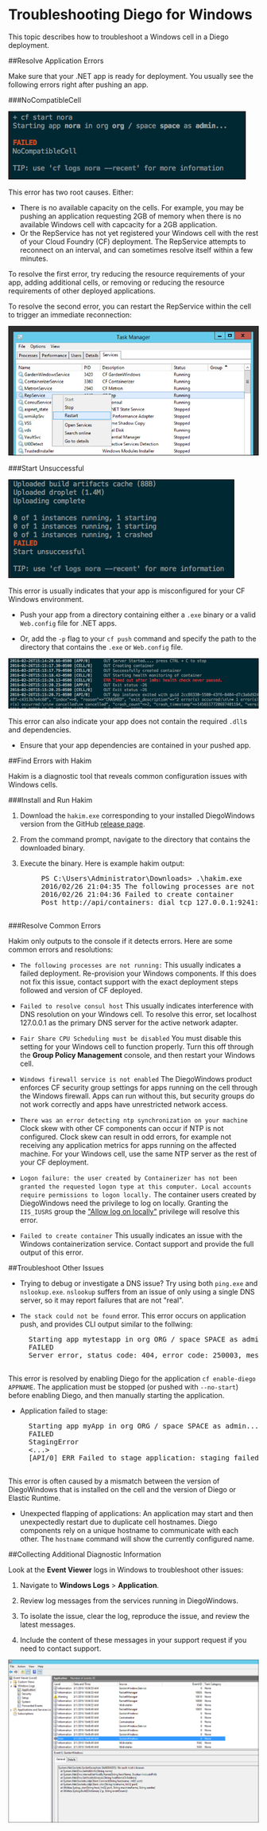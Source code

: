 # Troubleshooting Diego for Windows

This topic describes how to troubleshoot a Windows cell in a Diego deployment.

##<a id='application-errors'></a>Resolve Application Errors

Make sure that your .NET app is ready for deployment. You usually see the following errors right after pushing an app. 

###<a id='no-compatible-cell'></a>NoCompatibleCell

![diegoWindows-no-compatible-cell](images/no-compatible-cell.png)

This error has two root causes. Either:
- There is no available capacity on the cells. For example, you may be pushing an application requesting 2GB of memory when there is no available Windows cell with capcacity for a 2GB application.
- Or the RepService has not yet registered your Windows cell with the rest of your Cloud Foundry (CF) deployment. The RepService attempts to reconnect on an interval, and can sometimes resolve itself within a few minutes.
 
To resolve the first error, try reducing the resource requirements of your app, adding additional cells, or removing or reducing the resource requirements of other deployed applications.

To resolve the second error, you can restart the RepService within the cell to trigger an immediate reconnection:

![diegoWindows-no-compatible-cell](images/restart-rep.png)

###<a id='unsucessful-start'></a>Start Unsuccessful

![diegoWindows-no-compatible-cell](images/start-unsucessful.png
)

This error is usually indicates that your app is misconfigured for your CF Windows environment. 

* Push your app from a directory containing either a `.exe` binary or a valid `Web.config` file for .NET apps. 

* Or, add the `-p` flag to your `cf push` command and specify the path to the directory that contains the `.exe` or `Web.config` file.


![diegoWindows-no-compatible-cell](images/missing-dlls.png
)

This error can also indicate your app does not contain the required `.dll`s and dependencies. 

* Ensure that your app dependencies are contained in your pushed app.

##<a id='find-errors-hakim'></a>Find Errors with Hakim

Hakim is a diagnostic tool that reveals common configuration issues with Windows cells.

###<a id='install-hakim'></a>Install and Run Hakim

1. Download the `hakim.exe` corresponding to your installed DiegoWindows version from the GitHub [release page](https://github.com/cloudfoundry/diego-windows-release/releases).

2. From the command prompt, navigate to the directory that contains the downloaded binary.

3. Execute the binary. Here is example hakim output:

	<pre class='terminal'>
		PS C:\Users\Administrator\Downloads> .\hakim.exe
		2016/02/26 21:04:35 The following processes are not running: garden-windows.exe
		2016/02/26 21:04:36 Failed to create container
		Post http://api/containers: dial tcp 127.0.0.1:9241: ConnectEx tcp: No connection could be made because the target machine actively refused it.
	</pre>


###<a id='resolve-errors'></a>Resolve Common Errors

Hakim only outputs to the console if it detects errors. Here are some common errors and resolutions:

- `The following processes are not running:` This usually indicates a failed deployment. Re-provision your Windows components. If this does not fix this issue, contact support with the exact deployment steps followed and version of CF deployed.

- `Failed to resolve consul host` This usually indicates interference with DNS resolution on your Windows cell. To resolve this error, set localhost 127.0.0.1 as the primary DNS server for the active network adapter.

- `Fair Share CPU Scheduling must be disabled` You must disable this setting for your Windows cell to function properly. Turn this off through the **Group Policy Management** console, and then restart your Windows cell.

- `Windows firewall service is not enabled` The DiegoWindows product enforces CF security group settings for apps running on the cell through the Windows firewall. Apps can run without this, but security groups do not work correctly and apps have unrestricted network access.

- `There was an error detecting ntp synchronization on your machine` Clock skew with other CF components can occur if NTP is not configured. Clock skew can result in odd errors, for example not receiving any application metrics for apps running on the affected machine.
For your Windows cell, use the same NTP server as the rest of your CF deployment.

- `Logon failure: the user created by Containerizer has not been granted the requested logon type at this computer. Local accounts require permissions to logon locally.` The container users created by DiegoWindows need the privilege to log on locally. Granting the `IIS_IUSRS` group the ["Allow log on locally"](https://technet.microsoft.com/en-us/library/cc756809(v=ws.10).aspx) privilege will resolve this error.

- `Failed to create container` This usually indicates an issue with the Windows containerization service. Contact support and provide the full output of this error.

##<a id='other'></a>Troubleshoot Other Issues

- Trying to debug or investigate a DNS issue? Try using both `ping.exe` and `nslookup.exe`. `nslookup` suffers from an issue of only using a single DNS server, so it may report failures that are not "real".

- `The stack could not be found` error.
This error occurs on application push, and provides CLI output similar to the follwing:

	<pre class='terminal'>
	Starting app mytestapp in org ORG / space SPACE as admin...
	FAILED
	Server error, status code: 404, error code: 250003, message: The stack could not be found: The requested app stack windows2012R2 is not available on this system.
	</pre>
This error is resolved by enabling Diego for the application `cf enable-diego APPNAME`. The application must be stopped (or pushed with `--no-start`) before enabling Diego, and then manually starting the application.

- Application failed to stage:
	<pre class='terminal'>
	Starting app myApp in org ORG / space SPACE as admin...
	FAILED
	StagingError
	<...>
	[API/0] ERR Failed to stage application: staging failed
	</pre>
This error is often caused by a mismatch between the version of DiegoWindows that is installed on the cell and the version of Diego or Elastic Runtime. 

- Unexpected flapping of applications:
  An application may start and then unexpectedly restart due to duplicate cell hostnames. Diego components rely on a unique hostname to communicate with each other. The `hostname` command will show the currently configured name.

##<a id='diagnostics'></a>Collecting Additional Diagnostic Information

Look at the **Event Viewer** logs in Windows to troubleshoot other issues:

1. Navigate to **Windows Logs** > **Application**. 

1. Review log messages from the services running in DiegoWindows. 

1. To isolate the issue, clear the log, reproduce the issue, and review the latest messages. 

1. Include the content of these messages in your support request if you need to contact support.

![event-viewer](images/event-viewer.png)
